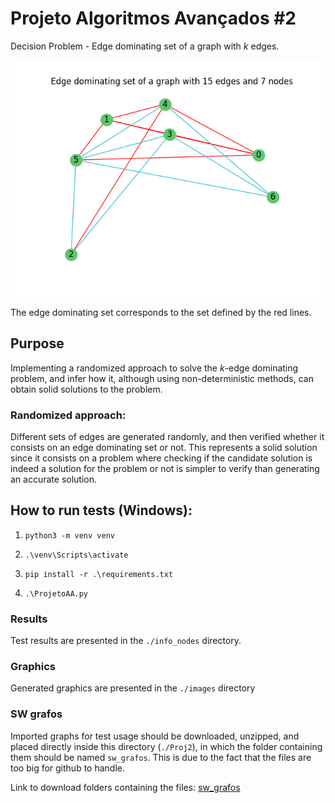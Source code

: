 # Projeto Algoritmos Avançados #2

Decision Problem - Edge dominating set of a graph with _k_ edges.

![Edge dominating set](./images/edge_dominating_set_example.png)

The edge dominating set corresponds to the set defined by the red lines.

## Purpose

Implementing a randomized approach to solve the _k_-edge dominating problem, and infer how it, although using non-deterministic methods, can obtain solid solutions to the problem.

### Randomized approach: 

Different sets of edges are generated randomly, and then verified whether it consists on an edge dominating set or not. This represents a solid solution since it consists on a problem where checking if the candidate solution is indeed a solution for the problem or not is simpler to verify than generating an accurate solution.

## How to run tests (Windows):

1. ```python3 -m venv venv```

2. ```.\venv\Scripts\activate```

3. ```pip install -r .\requirements.txt```

4. ```.\ProjetoAA.py```

### Results

Test results are presented in the `./info_nodes` directory.

### Graphics

Generated graphics are presented in the `./images` directory

### SW grafos

Imported graphs for test usage should be downloaded, unzipped, and placed directly inside this directory (`./Proj2`), in which the folder containing them should be named `sw_grafos`. This is due to the fact that the files are too big for github to handle.

Link to download folders containing the files: [sw_grafos](https://uapt33090-my.sharepoint.com/:f:/g/personal/brunams21_ua_pt/Er6fmJH4AuRAqHpKxHyeiT0BXidgyZJgWyphZJstJexJcg?e=W40rCi)



